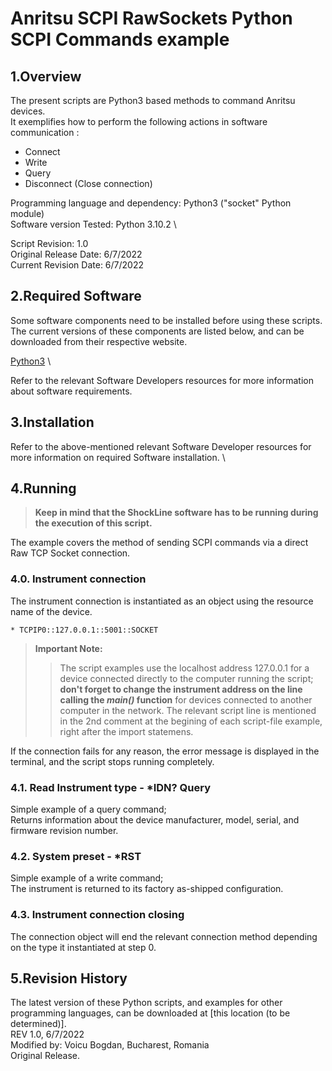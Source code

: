 # Anritsu SCPI RawSockets Python SCPI Commands example  

## 1.Overview
The present scripts are Python3 based methods to command Anritsu devices.\
It exemplifies how to perform the following actions in software communication :
* Connect
* Write
* Query
* Disconnect (Close connection)

Programming language and dependency: Python3 ("socket" Python module) \
Software version Tested: Python 3.10.2 \


Script Revision: 1.0 \
Original Release Date: 6/7/2022 \
Current Revision Date: 6/7/2022

## 2.Required Software
Some software components need to be installed before using these scripts. The current versions of these components are listed below, and can be downloaded from their respective website.

[Python3](https://www.python.org/downloads/) \

Refer to the relevant Software Developers resources for more information about software requirements.

## 3.Installation
Refer to the above-mentioned relevant Software Developer resources for more information on required Software installation. \

## 4.Running

>  **Keep in mind that the ShockLine software has to be running during the execution of this script.**

The example covers the method of sending SCPI commands via a direct Raw TCP Socket connection.

### 4.0. Instrument connection

The instrument connection is instantiated as an object using the resource name of the device.

    * TCPIP0::127.0.0.1::5001::SOCKET

> **Important Note:**
>> The script examples use the localhost address 127.0.0.1 for a device connected directly to the computer running the script; __don't forget to change the instrument address on the line calling the *main()* function__ for devices connected to another computer in the network. The relevant script line is mentioned in the 2nd comment at the begining of each script-file example, right after the import statemens.

If the connection fails for any reason, the error message is displayed in the terminal, and the script stops running completely.

### 4.1. Read Instrument type - *IDN? Query
Simple example of a query command; \
Returns information about the device manufacturer, model, serial, and firmware revision number.

### 4.2. System preset - *RST
Simple example of a write command; \
The instrument is returned to its factory as-shipped configuration.

### 4.3. Instrument connection closing
The connection object will end the relevant connection method depending on the type it instantiated at step 0.

## 5.Revision History
The latest version of these Python scripts, and examples for other programming languages, can be downloaded at [this location (to be determined)]. \
REV 1.0, 6/7/2022 \
Modified by: Voicu Bogdan, Bucharest, Romania \
Original Release. 